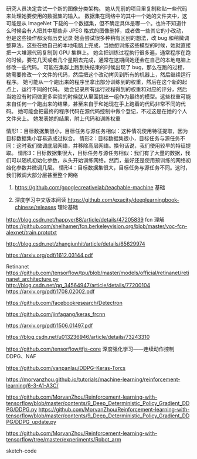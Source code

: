 


研究人员决定尝试一个新的图像分类架构。 她从先前的项目里复制粘贴一些代码来处理她要使用的数据集的输入。 数据集在网络中的其中一个她的文件夹中，这可能是从 ImageNet 下载的一个数据集，但不确定具体是哪一个。也许不知道什么时候会有人把其中那些非 JPEG 格式的图像删掉，或者做一些其它的小改动，但是这些操作都没有历史记录 她会尝试很多种稍有区别的想法，改 bug 和稍微调整算法。这些在她自己的本地电脑上完成，当她想训练这些模型的时候，她就直接把一大堆源代码复制到 GPU 集群上。 她会把训练过程执行很多遍，通常程序在跑的时候，要花几天或者几个星期去完成，通常在这期间她还会在自己的本地电脑上修改一些代码。 可能在集群上跑到快结束的时候出现了 bug，那么在跑的过程，她需要修改一个文件的代码，然后把这个改动拷贝到所有的机器上，然后继续运行程序。 她可能从一个跑出来的程序里拿出部分训练到的权重，然后在这个新的起点上，运行不同的代码。 她会记录所有运行过程得到的权重和对应的评分，然后当她没有时间做更多实验的时候就从里面挑出一组作为最终的模型。这些权重可能来自任何一个跑出来的结果，甚至来自于和她现在手上跑着的代码非常不同的代码。 她可能会把最终的程序代码在源代码控制中做个登记，不过这是在她的个人文件夹上。 她发表她的结果，附上代码和训练权重



情形1：目标数据集很小，目标任务与源任务相似：这种情况使用特征提取，因为目标数据集小容易造成过拟合。 情形2：目标数据集很小，目标任务与源任务不同：这时我们微调底层网络，并移除高层网络。换句话说，我们使用较早的特征提取。 情形3：目标数据集很大，目标任务与源任务相似：我们有了大量的数据，我们可以随机初始化参数，从头开始训练网络。然而，最好还是使用预训练的网络初始化参数并微调几层。 情形4：目标数据集很大，目标任务与源任务不同。这时，我们微调大部分层甚至整个网络


1.  https://github.com/googlecreativelab/teachable-machine   基础

2.  深度学习中文版本阅读
    https://github.com/exacity/deeplearningbook-chinese/releases 理论基础

http://blog.csdn.net/happyer88/article/details/47205839 fcn 理解
https://github.com/shelhamer/fcn.berkeleyvision.org/blob/master/voc-fcn-alexnet/train.prototxt

http://blog.csdn.net/zhangjunhit/article/details/65629974


https://arxiv.org/pdf/1612.03144.pdf


Retinanet 
https://github.com/tensorflow/tpu/blob/master/models/official/retinanet/retinanet_architecture.py
http://blog.csdn.net/qq_34564947/article/details/77200104
https://arxiv.org/pdf/1708.02002.pdf



https://github.com/facebookresearch/Detectron


https://github.com/jinfagang/keras_frcnn


https://arxiv.org/pdf/1506.01497.pdf


https://blog.csdn.net/u013236946/article/details/73243310

https://github.com/tensorflow/tfjs-core 深度强化学习——连续动作控制DDPG、NAF

https://github.com/yanpanlau/DDPG-Keras-Torcs

https://morvanzhou.github.io/tutorials/machine-learning/reinforcement-learning/6-3-A1-A3C/


https://github.com/MorvanZhou/Reinforcement-learning-with-tensorflow/blob/master/contents/9_Deep_Deterministic_Policy_Gradient_DDPG/DDPG.py
https://github.com/MorvanZhou/Reinforcement-learning-with-tensorflow/blob/master/contents/9_Deep_Deterministic_Policy_Gradient_DDPG/DDPG_update.py

https://github.com/MorvanZhou/Reinforcement-learning-with-tensorflow/tree/master/experiments/Robot_arm


sketch-code



 
 
